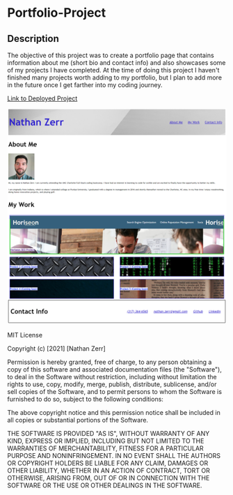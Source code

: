 # Portfolio-Project

## Description

The objective of this project was to create a portfolio page that contains information about me (short bio and contact info) and also showcases some of my projects I have completed. At the time of doing this project I haven't finished many projects worth adding to my portfolio, but I plan to add more in the future once I get farther into my coding journey.

[Link to Deployed Project](https://nzerr57.github.io/Portfolio-Project/)

![Screenshot of Project](https://github.com/nzerr57/Portfolio-Project/blob/a7732b263023d1b6a3f974b2d3b42283ed36277f/assets/images/Portfolio%20Screenshot.png)

MIT License

Copyright (c) [2021] [Nathan Zerr]

Permission is hereby granted, free of charge, to any person obtaining a copy
of this software and associated documentation files (the "Software"), to deal
in the Software without restriction, including without limitation the rights
to use, copy, modify, merge, publish, distribute, sublicense, and/or sell
copies of the Software, and to permit persons to whom the Software is
furnished to do so, subject to the following conditions:

The above copyright notice and this permission notice shall be included in all
copies or substantial portions of the Software.

THE SOFTWARE IS PROVIDED "AS IS", WITHOUT WARRANTY OF ANY KIND, EXPRESS OR
IMPLIED, INCLUDING BUT NOT LIMITED TO THE WARRANTIES OF MERCHANTABILITY,
FITNESS FOR A PARTICULAR PURPOSE AND NONINFRINGEMENT. IN NO EVENT SHALL THE
AUTHORS OR COPYRIGHT HOLDERS BE LIABLE FOR ANY CLAIM, DAMAGES OR OTHER
LIABILITY, WHETHER IN AN ACTION OF CONTRACT, TORT OR OTHERWISE, ARISING FROM,
OUT OF OR IN CONNECTION WITH THE SOFTWARE OR THE USE OR OTHER DEALINGS IN THE
SOFTWARE.
